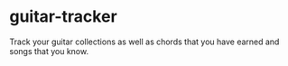 # guitar-tracker
Track your guitar collections as well as chords that you have earned and songs that you know.
